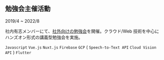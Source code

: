 ## 勉強会主催活動

2019/4 ~ 2022/8

社内有志メンバーにて、[社外向けの勉強会](https://markingcloud.connpass.com)を開催。クラウド/Web 技術を中心にハンズオン形式の講義型勉強会を実施。

`Javascript` `Vue.js` `Nuxt.js` `Firebase` `GCP` ( `Speech-to-Text API` `Cloud Vision API` ) `Flutter`
